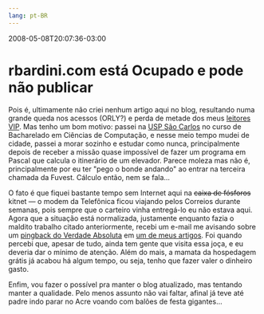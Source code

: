 ```yaml
---
lang: pt-BR
---
```


2008-05-08T20:07:36-03:00
# rbardini.com está Ocupado e pode não publicar

Pois é, ultimamente não criei nenhum artigo aqui no blog, resultando numa grande queda nos acessos (ORLY?) e perda de metade dos meus [leitores VIP](https://www.feedburner.com/). Mas tenho um bom motivo: passei na [USP São Carlos](http://www.sc.usp.br/) no curso de Bacharelado em Ciências de Computação, e nesse meio tempo mudei de cidade, passei a morar sozinho e estudar como nunca, principalmente depois de receber a missão quase impossível de fazer um programa em Pascal que calcula o itinerário de um elevador. Parece moleza mas não é, principalmente por eu ter "pego o bonde andando" ao entrar na terceira chamada da Fuvest. Cálculo então, nem se fala...

O fato é que fiquei bastante tempo sem Internet aqui na ~~caixa de fósforos~~ kitnet — o modem da Telefônica ficou viajando pelos Correios durante semanas, pois sempre que o carteiro vinha entregá-lo eu não estava aqui. Agora que a situação está normalizada, justamente enquanto fazia o maldito trabalho citado anteriormente, recebi um e-mail me avisando sobre um [pingback do Verdade Absoluta](http://verdadeabsoluta.net/esporte/sangue-no-gelo-ou-nao) em [um de meus artigos](/a-luta-mais-violenta-durante-uma-partida-de-hoquei). Foi quando percebi que, apesar de tudo, ainda tem gente que visita essa joça, e eu deveria dar o mínimo de atenção. Além do mais, a mamata da hospedagem grátis já acabou há algum tempo, ou seja, tenho que fazer valer o dinheiro gasto.

Enfim, vou fazer o possível pra manter o blog atualizado, mas tentando manter a qualidade. Pelo menos assunto não vai faltar, afinal já teve até padre indo parar no Acre voando com balões de festa gigantes...
